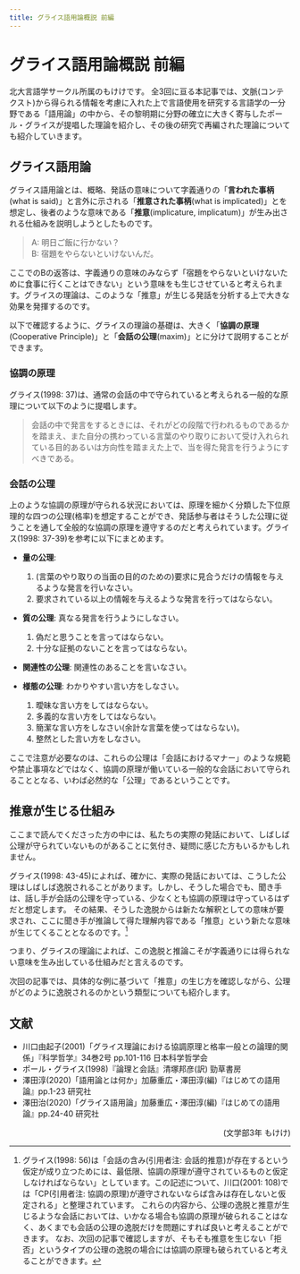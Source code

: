 ```yaml
---
title: グライス語用論概説 前編
---
```


# グライス語用論概説 前編

北大言語学サークル所属のもけけです。
全3回に亘る本記事では、文脈(コンテクスト)から得られる情報を考慮に入れた上で言語使用を研究する言語学の一分野である「語用論」の中から、その黎明期に分野の確立に大きく寄与したポール・グライスが提唱した理論を紹介し、その後の研究で再編された理論についても紹介していきます。

## グライス語用論

グライス語用論とは、概略、発話の意味について字義通りの「**言われた事柄**(what is said)」と言外に示される「**推意された事柄**(what is implicated)」とを想定し、後者のような意味である「**推意**(implicature, implicatum)」が生み出される仕組みを説明しようとしたものです。

> A: 明日ご飯に行かない？  
> B: 宿題をやらないといけないんだ。

ここでのBの返答は、字義通りの意味のみならず「宿題をやらないといけないために食事に行くことはできない」という意味をも生じさせていると考えられます。グライスの理論は、このような「推意」が生じる発話を分析する上で大きな効果を発揮するのです。

以下で確認するように、グライスの理論の基礎は、大きく「**協調の原理**(Cooperative Principle)」と「**会話の公理**(maxim)」とに分けて説明することができます。

### 協調の原理

グライス(1998: 37)は、通常の会話の中で守られていると考えられる一般的な原理について以下のように提唱します。

> 会話の中で発言をするときには、それがどの段階で行われるものであるかを踏まえ、また自分の携わっている言葉のやり取りにおいて受け入れられている目的あるいは方向性を踏まえた上で、当を得た発言を行うようにすべきである。

### 会話の公理

上のような協調の原理が守られる状況においては、原理を細かく分類した下位原理的な四つの公理(格率)を想定することができ、発話参与者はそうした公理に従うことを通して全般的な協調の原理を遵守するのだと考えられています。グライス(1998: 37-39)を参考に以下にまとめます。

- **量の公理**:
  1. (言葉のやり取りの当面の目的のための)要求に見合うだけの情報を与えるような発言を行いなさい。
  2. 要求されている以上の情報を与えるような発言を行ってはならない。

- **質の公理**: 真なる発言を行うようにしなさい。
  1. 偽だと思うことを言ってはならない。
  2. 十分な証拠のないことを言ってはならない。

- **関連性の公理**: 関連性のあることを言いなさい。

- **様態の公理**: わかりやすい言い方をしなさい。
  1. 曖昧な言い方をしてはならない。
  2. 多義的な言い方をしてはならない。
  3. 簡潔な言い方をしなさい(余計な言葉を使ってはならない)。
  4. 整然とした言い方をしなさい。

ここで注意が必要なのは、これらの公理は「会話におけるマナー」のような規範や禁止事項などではなく、協調の原理が働いている一般的な会話において守られることとなる、いわば必然的な「公理」であるということです。

## 推意が生じる仕組み

ここまで読んでくださった方の中には、私たちの実際の発話において、しばしば公理が守られていないものがあることに気付き、疑問に感じた方もいるかもしれません。

グライス(1998: 43-45)によれば、確かに、実際の発話においては、こうした公理はしばしば逸脱されることがあります。しかし、そうした場合でも、聞き手は、話し手が会話の公理を守っている、少なくとも協調の原理は守っているはずだと想定します。
その結果、そうした逸脱からは新たな解釈としての意味が要求され、ここに聞き手が推論して得た理解内容である「推意」という新たな意味が生じてくることとなるのです。[^1]

[^1]: グライス(1998: 56)は「会話の含み(引用者注: 会話的推意)が存在するという仮定が成り立つためには、最低限、協調の原理が遵守されているものと仮定しなければならない」としています。この記述について、川口(2001: 108)では「CP(引用者注: 協調の原理)が遵守されないならば含みは存在しないと仮定される」と整理されています。
これらの内容から、公理の逸脱と推意が生じるような会話においては、いかなる場合も協調の原理が破られることはなく、あくまでも会話の公理の逸脱だけを問題にすれば良いと考えることができます。
なお、次回の記事で確認しますが、そもそも推意を生じない「拒否」というタイプの公理の逸脱の場合には協調の原理も破られていると考えることができます。

つまり、グライスの理論によれば、この逸脱と推論こそが字義通りには得られない意味を生み出している仕組みだと言えるのです。

次回の記事では、具体的な例に基づいて「推意」の生じ方を確認しながら、公理がどのように逸脱されるのかという類型についても紹介します。

## 文献

- 川口由起子(2001)「グライス理論における協調原理と格率一般との論理的関係」『科学哲学』34巻2号 pp.101-116 日本科学哲学会
- ポール・グライス(1998)『論理と会話』清塚邦彦(訳) 勁草書房
- 澤田淳(2020)「語用論とは何か」加藤重広・澤田淳(編)『はじめての語用論』pp.1-23 研究社
- 澤田治(2020)「グライス語用論」加藤重広・澤田淳(編)『はじめての語用論』pp.24-40 研究社

<p style="text-align: right;">
(文学部3年 もけけ)
</p>

